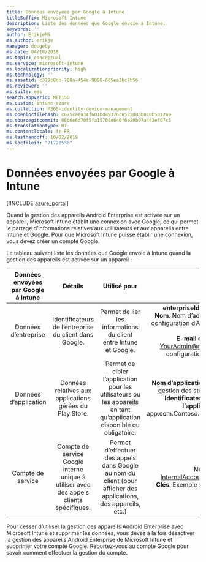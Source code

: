 ```yaml
---
title: Données envoyées par Google à Intune
titleSuffix: Microsoft Intune
description: Liste des données que Google envoie à Intune.
keywords: ''
author: ErikjeMS
ms.author: erikje
manager: dougeby
ms.date: 04/18/2018
ms.topic: conceptual
ms.service: microsoft-intune
ms.localizationpriority: high
ms.technology: ''
ms.assetid: c379c8db-788a-454e-9098-665ea3bc7b56
ms.reviewer: ''
ms.suite: ems
search.appverid: MET150
ms.custom: intune-azure
ms.collection: M365-identity-device-management
ms.openlocfilehash: c675caea34f601bd49376c0523d83b010b5312a9
ms.sourcegitcommit: 88b6e6d70f5fa15708e640f6e20b97a442ef07c5
ms.translationtype: HT
ms.contentlocale: fr-FR
ms.lasthandoff: 10/02/2019
ms.locfileid: "71722538"
---
```

# <a name="data-google-sends-to-intune"></a>Données envoyées par Google à Intune

[!INCLUDE [azure_portal](../includes/azure_portal.md)]

Quand la gestion des appareils Android Enterprise est activée sur un appareil, Microsoft Intune établit une connexion avec Google, ce qui permet le partage d’informations relatives aux utilisateurs et aux appareils entre Intune et Google. Pour que Microsoft Intune puisse établir une connexion, vous devez créer un compte Google.

Le tableau suivant liste les données que Google envoie à Intune quand la gestion des appareils est activée sur un appareil :


| Données envoyées par Google à Intune | Détails | Utilisé pour | Exemple |
|:---:|:---:|:---:|:---:|
| Données d’entreprise | Identificateurs de l’entreprise du client dans Google. | Permet de lier les informations du client entre Intune et Google. | **enterpriseId**. Exemple : LC04eik8a6.<br>**Nom**. Nom d’administrateur entré durant la configuration d’Android Enterprise. Exemple : Joe Smith.<br>**E-mail de l’administrateur**. YourAdmin@gmail.com utilisé durant la configuration d’Android Enterprise. |
| Données d’application | Données relatives aux applications gérées du Play Store. | Permet de cibler l’application pour les utilisateurs ou les appareils en tant qu’application disponible ou obligatoire. | **Nom d’application**. Exemple : Application de gestion des stocks Contoso Warehouse.<br>**Identificateur unique représentant l’application**. Exemple : app:com.Contoso.Warehouse.InventoryTracking |
| Compte de service | Compte de service Google interne unique à utiliser avec des appels clients spécifiques. | Permet d’effectuer des appels dans Google au nom du client (pour afficher des applications, des appareils, etc.) | **Nom**. Exemple : InternalAccount@InternalService.com.<br>**Clés**. Exemple : ServiceAccountPassword |


Pour cesser d’utiliser la gestion des appareils Android Enterprise avec Microsoft Intune et supprimer les données, vous devez à la fois désactiver la gestion des appareils Android Enterprise de Microsoft Intune et supprimer votre compte Google. Reportez-vous au compte Google pour savoir comment effectuer la gestion du compte.


